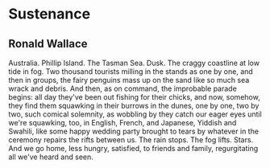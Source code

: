 # Sustenance
## Ronald Wallace
Australia. Phillip Island. The Tasman Sea.
Dusk. The craggy coastline at low tide in fog.
Two thousand tourists milling in the stands
as one by one, and then in groups, the fairy penguins
mass up on the sand like so much sea wrack and
debris. And then, as on command, the improbable
parade begins: all day they've been out fishing
for their chicks, and now, somehow, they find them
squawking in their burrows in the dunes, one by one,
two by two, such comical solemnity, as wobbling by
they catch our eager eyes until we're squawking, too,
in English, French, and Japanese, Yiddish and Swahili,
like some happy wedding party brought to tears
by whatever in the ceremony repairs the rifts
between us. The rain stops. The fog lifts. Stars.
And we go home, less hungry, satisfied, to friends
and family, regurgitating all we've heard and seen.